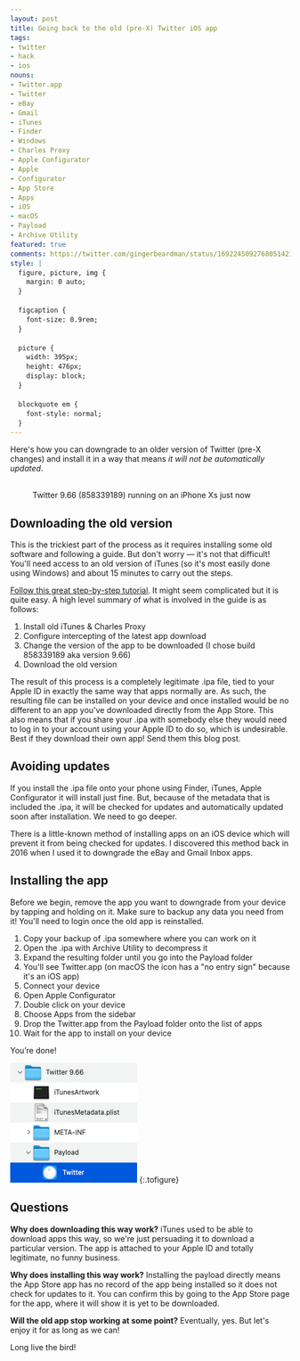```yaml
---
layout: post
title: Going back to the old (pre-X) Twitter iOS app
tags:
- twitter
- hack
- ios
nouns:
- Twitter.app
- Twitter
- eBay
- Gmail
- iTunes
- Finder
- Windows
- Charles Proxy
- Apple Configurator
- Apple
- Configurator
- App Store
- Apps
- iOS
- macOS
- Payload
- Archive Utility
featured: true
comments: https://twitter.com/gingerbeardman/status/1692245092768051421
style: |
  figure, picture, img {
    margin: 0 auto;
  }
  
  figcaption {
    font-size: 0.9rem;
  }
  
  picture {
    width: 395px;
    height: 476px;
    display: block;
  }
  
  blockquote em {
    font-style: normal;
  }
---
```


Here's how you can downgrade to an older version of Twitter (pre-X changes) and install it in a way that means _it will not be automatically updated_.

<figure class="img-with-caption">
<picture>
  <source srcset="https://cdn.gingerbeardman.com/images/posts/twitter-old-installed.avif" type="image/avif">
  <source srcset="https://cdn.gingerbeardman.com/images/posts/twitter-old-installed.webp" type="image/webp">
  <img src="https://cdn.gingerbeardman.com/images/posts/twitter-old-installed.png" alt="" title="" loading="lazy">
</picture>
<figcaption class="caption">Twitter 9.66 (858339189) running on an iPhone Xs just now</figcaption></figure>

## Downloading the old version

This is the trickiest part of the process as it requires installing some old software and following a guide. But don't worry — it's not that difficult! You'll need access to an old version of iTunes (so it's most easily done using Windows) and about 15 minutes to carry out the steps.

[Follow this great step-by-step tutorial](https://github.com/qnblackcat/How-to-Downgrade-apps-on-AppStore-with-iTunes-and-Charles-Proxy). It might seem complicated but it is quite easy. A high level summary of what is involved in the guide is as follows:

1. Install old iTunes & Charles Proxy
2. Configure intercepting of the latest app download
3. Change the version of the app to be downloaded (I chose build 858339189 aka version 9.66)
4. Download the old version

The result of this process is a completely legitimate .ipa file, tied to your Apple ID in exactly the same way that apps normally are. As such, the resulting file can be installed on your device and once installed would be no different to an app you've downloaded directly from the App Store. This also means that if you share your .ipa with somebody else they would need to log in to your account using your Apple ID to do so, which is undesirable. Best if they download their own app! Send them this blog post.

## Avoiding updates

If you install the .ipa file onto your phone using Finder, iTunes, Apple Configurator it will install just fine. But, because of the metadata that is included the .ipa, it will be checked for updates and automatically updated soon after installation. We need to go deeper.

There is a little-known method of installing apps on an iOS device which will prevent it from being checked for updates. I discovered this method back in 2016 when I used it to downgrade the eBay and Gmail Inbox apps.

## Installing the app

Before we begin, remove the app you want to downgrade from your device by tapping and holding on it. Make sure to backup any data you need from it! You'll need to login once the old app is reinstalled.

1. Copy your backup of .ipa somewhere where you can work on it
2. Open the .ipa with Archive Utility to decompress it
3. Expand the resulting folder until you go into the Payload folder
4. You'll see Twitter.app (on macOS the icon has a "no entry sign" because it's an iOS app)
5. Connect your device
6. Open Apple Configurator
7. Double click on your device
8. Choose Apps from the sidebar
9. Drop the Twitter.app from the Payload folder onto the list of apps
10. Wait for the app to install on your device

You’re done!

![PNG](/images/posts/twitter-old-payload.png "Locating the Twitter .ipa Payload")
{:.tofigure}

## Questions 

**Why does downloading this way work?**
    iTunes used to be able to download apps this way, so we're just persuading it to download a particular version. The app is attached to your Apple ID and totally legitimate, no funny business.

**Why does installing this way work?**
    Installing the payload directly means the App Store app has no record of the app being installed so it does not check for updates to it. You can confirm this by going to the App Store page for the app, where it will show it is yet to be downloaded.

**Will the old app stop working at some point?**
    Eventually, yes. But let's enjoy it for as long as we can!

Long live the bird!
